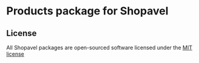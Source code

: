 Products package for Shopavel
=============================

License
-------

All Shopavel packages are open-sourced software licensed under the [MIT license](http://opensource.org/licenses/MIT)